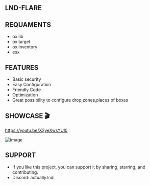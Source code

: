 ## LND-FLARE

## REQUAMENTS
- ox.lib
- ox.target
- ox.inventory
- esx


## FEATURES
- Basic security
- Easy Configuration
- Friendly Code
- Optimization
- Great possibility to configure drop,zones,places of boxes


## SHOWCASE 🎬
https://youtu.be/X2yeXwsYUl0

![image](https://github.com/actuallylnd/lnd-flare/assets/99372239/75f99da7-3249-4497-8cb5-f52314da63fb)

## SUPPORT
- If you like this project, you can support it by sharing, starring, and contributing.
- Discord: actually.lnd 

